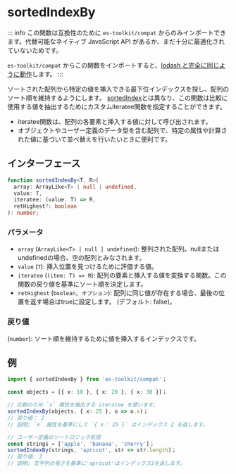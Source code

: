 # sortedIndexBy

::: info
この関数は互換性のために `es-toolkit/compat` からのみインポートできます。代替可能なネイティブ JavaScript API があるか、まだ十分に最適化されていないためです。

`es-toolkit/compat` からこの関数をインポートすると、[lodash と完全に同じように動作](../../../compatibility.md)します。
:::

ソートされた配列から特定の値を挿入できる最下位インデックスを探し、配列のソート順を維持するようにします。
[sortedIndex](./sortedIndex.md)とは異なり、この関数は比較に使用する値を抽出するためにカスタムiteratee関数を指定することができます。

- iteratee関数は、配列の各要素と挿入する値に対して呼び出されます。
- オブジェクトやユーザー定義のデータ型を含む配列で、特定の属性や計算された値に基づいて並べ替えを行いたいときに便利です。

## インターフェース

```typescript
function sortedIndexBy<T, R>(
  array: ArrayLike<T> | null | undefined,
  value: T,
  iteratee: (value: T) => R,
  retHighest?: boolean
): number;
```

### パラメータ

- `array` (`ArrayLike<T> | null | undefined`): 整列された配列。nullまたはundefinedの場合、空の配列とみなされます。
- `value` (`T`): 挿入位置を見つけるために評価する値。
- `iteratee` (`(item: T) => R`): 配列の要素と挿入する値を変換する関数。この関数の戻り値を基準にソート順を決定します。
- `retHighest` (`boolean, オプション`): 配列に同じ値が存在する場合、最後の位置を返す場合はtrueに設定します。 (デフォルト: false)。

### 戻り値

(`number`): ソート順を維持するために値を挿入するインデックスです。

## 例

```typescript
import { sortedIndexBy } from 'es-toolkit/compat'；

const objects = [{ x: 10 }, { x: 20 }, { x: 30 }]；

// 比較のため `x` 属性を抽出する iteratee を使います。
sortedIndexBy(objects, { x: 25 }, o => o.x)；
// 戻り値： 2
// 説明: `x` 属性を基準にして `{ x： 25 }` はインデックス 2 を返します。

// ユーザー定義のソートロジック処理
const strings = ['apple', 'banana', 'cherry']；
sortedIndexBy(strings, 'apricot', str => str.length)；
// 戻り値: 3
// 説明: 文字列の長さを基準に'apricot'はインデックス3を返します。
```
